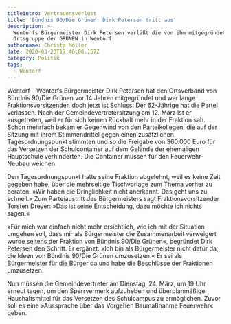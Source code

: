 ```yaml
---
titleintro: Vertrauensverlust
title: 'Bündnis 90/Die Grünen: Dirk Petersen tritt aus'
description: >-
  Wentorfs Bürgermeister Dirk Petersen verläßt die von ihm mitgegründete
  Ortsgruppe der GRÜNEN in Wentorf
authorname: Christa Möller
date: 2020-03-23T17:46:08.157Z
category: Politik
tags:
  - Wentorf
---
```

Wentorf – Wentorfs Bürgermeister Dirk Petersen hat den Ortsverband von Bündnis 90/Die Grünen vor 14 Jahren  mitgegründet und war lange Fraktionsvorsitzender, doch jetzt ist Schluss: Der 62-Jährige hat die Partei verlassen. Nach der Gemeindevertretersitzung am 12. März ist er ausgetreten, weil er für sich keinen Rückhalt mehr in der Fraktion sah. Schon mehrfach bekam er Gegenwind von den Parteikollegen, die auf der Sitzung mit ihrem Stimmendrittel gegen einen zusätzlichen Tagesordnungspunkt stimmten und so die Freigabe von 360.000 Euro für das Versetzen der Schulcontainer auf dem Gelände der ehemaligen Hauptschule verhinderten. Die Container müssen für den Feuerwehr-Neubau weichen.

Den Tagesordnungspunkt hatte seine Fraktion abgelehnt, weil es keine Zeit gegeben habe, über die mehrseitige Tischvorlage zum Thema vorher zu beraten. »Wir haben die Dringlichkeit nicht anerkannt. Das geht uns zu schnell.« Zum Parteiaustritt des Bürgermeisters sagt Fraktionsvorsitzender Torsten Dreyer: »Das ist seine Entscheidung, dazu möchte ich nichts sagen.« 

»Für mich war einfach nicht mehr ersichtlich, wie ich mit der Situation umgehen soll, dass mir als Bürgermeister die Zusammenarbeit verweigert wurde seitens der Fraktion von Bündnis 90/Die Grünen«, begründet Dirk Petersen den Schritt. Er ergänzt: »Ich bin als Bürgermeister nicht dafür da, die Ideen von Bündnis 90/Die Grünen umzusetzen.« Er sei als Bürgermeister für die Bürger da und habe die Beschlüsse der Fraktionen umzusetzen.

Nun müssen die Gemeindevertreter am Dienstag, 24. März, um 19 Uhr erneut tagen, um den Sperrvermerk aufzuheben und überplanmäßige Haushaltsmittel für das Versetzen des Schulcampus zu ermöglichen. Zuvor soll es eine »Aussprache über das Vorgehen Baumaßnahme Feuerwehr« geben.
